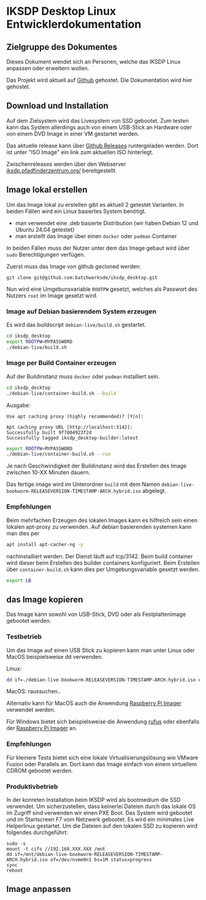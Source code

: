 # IKSDP Desktop Linux Entwicklerdokumentation

## Zielgruppe des Dokumentes

Dieses Dokument wendet sich an Personen, welche das IKSDP Linux anpassen oder erweitern wollen.

Das Projekt wird aktuell auf [Github](https://github.com/batchworksde/iksdp_desktop) gehostet. Die Dokumentation wird hier gehostet.

## Download und Installation

Auf dem Zielsystem wird das Livesystem von SSD gebootet. Zum testen kann das System allerdings auch von einem USB-Stick an Hardware oder von einem DVD Image in einer VM gestartet werden.

Das aktuelle release kann über [Github Releases](https://github.com/batchworksde/iksdp_desktop/releases) runtergeladen werden. Dort ist unter "ISO Image" ein link zum aktuellen ISO hinterlegt.

Zwischenreleases werden über den Webserver [iksdp.pfadfinderzentrum.org/](http://iksdp.pfadfinderzentrum.org) bereitgestellt.

## Image lokal erstellen

Um das Image lokal zu erstellen gibt es aktuell 2 getestet Varianten. In beiden Fällen wird ein Linux basiertes System benötigt.

- man verwendet eine .deb basierte Distribution (wir haben Debian 12 und Ubuntu 24.04 getestet) 
- man erstellt das Image über einen `docker` oder `podman` Container

In beiden Fällen muss der Nutzer unter dem das Image gebaut wird über `sudo` Berechtigungen verfügen.

Zuerst muss das Image von github gecloned werden:

`git clone git@github.com:batchworksde/iksdp_desktop.git`

Nun wird eine Umgebunsvariable `ROOTPW` gesetzt, welches als Passwort des Nutzers `root` im Image gesetzt wird. 

### Image auf Debian basierendem System erzeugen

Es wird das buildscript `debian-live/build.sh` gestartet.

```bash
cd iksdp_desktop
export ROOTPW=MYPASSWORD
./debian-live/build.sh
``` 

### Image per Build Container erzeugen

Auf der Buildinstanz muss `docker` oder `podman` installiert sein. 

```bash
cd iksdp_desktop
./debian-live/container-build.sh --build
``` 

Ausgabe:
```
Use apt caching proxy (highly recommended)? [Y|n]: 

Apt caching proxy URL [http://localhost:3142]: 
Successfully built 9f7804923f2d
Successfully tagged iksdp_desktop-builder:latest
```

```bash
export ROOTPW=MYPASSWORD
./debian-live/container-build.sh --run
``` 

Je nach Geschwindigkeit der Buildinstanz wird das Erstellen des Image zwischen 10-XX Minuten dauern.

Das fertige image wird im Unterordner `build` mit dem Namen `debian-live-bookworm-RELEASEVERSION-TIMESTAMP-ARCH.hybrid.iso` abgelegt.

### Empfehlungen

Beim mehrfachen Erzeugen des lokalen Images kann es hilfreich sein einen lokalen apt-proxy zu verwenden. Auf debian basierenden systemen kann man dies per 

```bash
apt install apt-cacher-ng -y
```

nachinstalliert werden. Der Dienst läuft auf tcp/3142. Beim build container wird dieser beim Erstellen des builder containers konfiguriert. 
Beim Erstellen über `container-build.sh` kann dies per Umgebungsvariable gesetzt werden.

```bash
export LB
```

## das Image kopieren

Das Image kann sowohl von USB-Stick, DVD oder als Festplattenimage gebootet werden. 


### Testbetrieb

Um das Image auf einen USB Stick zu kopieren kann man unter Linux oder MacOS beispielsweise dd verwenden.

Linux:
```bash
dd if=./debian-live-bookworm-RELEASEVERSION-TIMESTAMP-ARCH.hybrid.iso of=/dev/sdX bs=1M status=progress
```

MacOS:
raussuchen.. 

Alternativ kann für MacOS auch die Anwendung [Raspberry Pi Imager](https://www.raspberrypi.com/software/) verwendet werden.

Für Windows bietet sich beispielsweise die Anwendung [rufus](https://rufus.ie) oder ebenfalls der [Raspberry Pi Imager](https://www.raspberrypi.com/software/) an.

### Empfehlungen

Für kleinere Tests bietet sich eine lokale Virtualisierungslösung wie VMware Fusion oder Parallels an. Dort kann das Image einfach von einem virtuellem CDROM gebootet werden.

### Produktivbetrieb

In der konreten Installation beim IKSDP wird als bootmedium die SSD verwendet. Um sicherzustellen, dass keinerlei Dateien durch das lokale OS im Zugriff sind verwenden wir einen PXE Boot. 
Das System wird gebootet und im Startscreen F7 vom Netzwerk gebootet. Es wird ein minimales Live Helperlinux gestartet. Um die Dateien auf den lokalen SSD zu kopieren wird folgendes durchgeführt:

```
sudo -s
mount -t cifs //192.168.XXX.XXX /mnt
dd if=/mnt/debian-live-bookworm-RELEASEVERSION-TIMESTAMP-ARCH.hybrid.iso of=/dev/nvme0n1 bs=1M status=progress
sync
reboot
```

## Image anpassen

